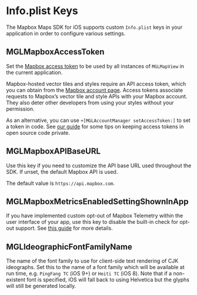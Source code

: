 # Info.plist Keys

The Mapbox Maps SDK for iOS supports custom `Info.plist` keys in your application in order to configure various settings.

## MGLMapboxAccessToken

Set the [Mapbox access token](https://www.mapbox.com/help/define-access-token/) to be used by all instances of `MGLMapView` in the current application.

Mapbox-hosted vector tiles and styles require an API access token, which you can obtain from the [Mapbox account page](https://www.mapbox.com/studio/account/tokens/). Access tokens associate requests to Mapbox’s vector tile and style APIs with your Mapbox account. They also deter other developers from using your styles without your permission.

As an alternative, you can use `+[MGLAccountManager setAccessToken:]` to set a token in code. See [our guide](https://www.mapbox.com/help/ios-private-access-token/) for some tips on keeping access tokens in open source code private.

## MGLMapboxAPIBaseURL

Use this key if you need to customize the API base URL used throughout the SDK. If unset, the default Mapbox API is used.

The default value is `https://api.mapbox.com`.

## MGLMapboxMetricsEnabledSettingShownInApp

If you have implemented custom opt-out of Mapbox Telemetry within the user interface of your app, use this key to disable the built-in check for opt-out support. See [this guide](https://www.mapbox.com/ios-sdk/#telemetry_opt_out) for more details.

## MGLIdeographicFontFamilyName

The name of the font family to use for client-side text rendering of CJK ideographs. Set this to the name of a font family which will be available at run time, e.g. `PingFang TC` (iOS 9+) or `Heiti TC` (iOS 8). Note that if a non-existent font is specified, iOS will fall back to using Helvetica but the glyphs will still be generated locally.
